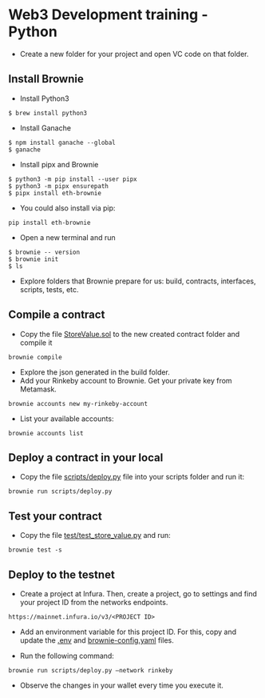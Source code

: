 # Web3 Development training - Python
 
- Create a new folder for your project and open VC code on that folder.

## Install Brownie

- Install Python3

```
$ brew install python3
```

- Install Ganache

```
$ npm install ganache --global
$ ganache
```

- Install pipx and Brownie

```
$ python3 -m pip install --user pipx
$ python3 -m pipx ensurepath 
$ pipx install eth-brownie
```

- You could also install via pip:

```
pip install eth-brownie
```

- Open a new terminal and run

```
$ brownie -- version
$ brownie init
$ ls
```

- Explore folders that Brownie prepare for us: build, contracts, interfaces, scripts, tests, etc.

## Compile a contract

- Copy the file [StoreValue.sol](https://github.com/gonzaloronvera/web3_development_training_python/blob/main/contracts/StoreValue.sol) to the new created contract folder and compile it

```
brownie compile
```

- Explore the json generated in the build folder.
- Add your Rinkeby account to Brownie. Get your private key from Metamask.

```
brownie accounts new my-rinkeby-account
```

- List your available accounts:

```
brownie accounts list
```

## Deploy a contract in your local

- Copy the file [scripts/deploy.py](https://github.com/gonzaloronvera/web3_development_training_python/blob/main/scripts/deploy.py) file into your scripts folder and run it:

```
brownie run scripts/deploy.py
```

## Test your contract

- Copy the file [test/test_store_value.py](https://github.com/gonzaloronvera/web3_development_training_python/blob/main/tests/test_store_value.py) and run:

```
brownie test -s
```

## Deploy to the testnet

- Create a project at Infura. Then, create a project, go to settings and find your project ID from the networks endpoints.

```
https://mainnet.infura.io/v3/<PROJECT ID>
```

- Add an environment variable for this project ID. For this, copy and update the [.env](https://github.com/gonzaloronvera/web3_development_training_python/blob/main/.env) and [brownie-config.yaml](https://github.com/gonzaloronvera/web3_development_training_python/blob/main/brownie-config.yaml) files.

- Run the following command:

```
brownie run scripts/deploy.py —network rinkeby
```

- Observe the changes in your wallet every time you execute it.
